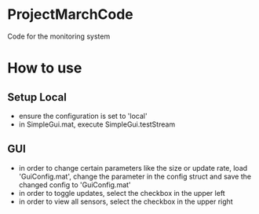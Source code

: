 # ProjectMarchCode
Code for the monitoring system

How to use
==============

Setup Local
--------------
- ensure the configuration is set to 'local'
- in SimpleGui.mat, execute SimpleGui.testStream

GUI
--------------

- in order to change certain parameters like the size or update rate, load 'GuiConfig.mat', change the parameter in the config struct and save the changed config to 'GuiConfig.mat'
- in order to toggle updates, select the checkbox in the upper left
- in order to view all sensors, select the checkbox in the upper right
